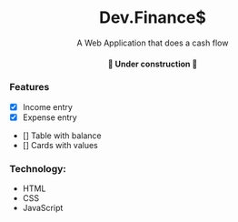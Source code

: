 <h1 align="center">Dev.Finance$</h1>

<p align="center">A Web Application that does a cash flow</p>

<h4 align="center"> 
	🚧  Under construction  🚧
</h4>

### Features

- [X] Income entry
- [X] Expense entry
- [] Table with balance
- [] Cards with values

### Technology:
- HTML
- CSS
- JavaScript
